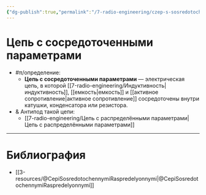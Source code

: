 ```yaml
---
{"dg-publish":true,"permalink":"/7-radio-engineering/czep-s-sosredotochennymi-parametrami/","title":"Цепь с сосредоточенными параметрами"}
---
```



# Цепь с сосредоточенными параметрами

- #π/определение:
	- **Цепь с сосредоточенными параметрами** — электрическая цепь, в которой [[7-radio-engineering/Индуктивность\|индуктивность]], [[емкость\|емкость]] и [[активное сопротивление\|активное сопротивление]] сосредоточены внутри катушки, конденсатора или резистора.
- & Антипод такой цепи:
	- [[7-radio-engineering/Цепь с распределёнными параметрами\|Цепь с распределёнными параметрами]]

---

# Библиография

- [[3-resources/@CepiSosredotochennymiRaspredelyonnymi\|@CepiSosredotochennymiRaspredelyonnymi]]
